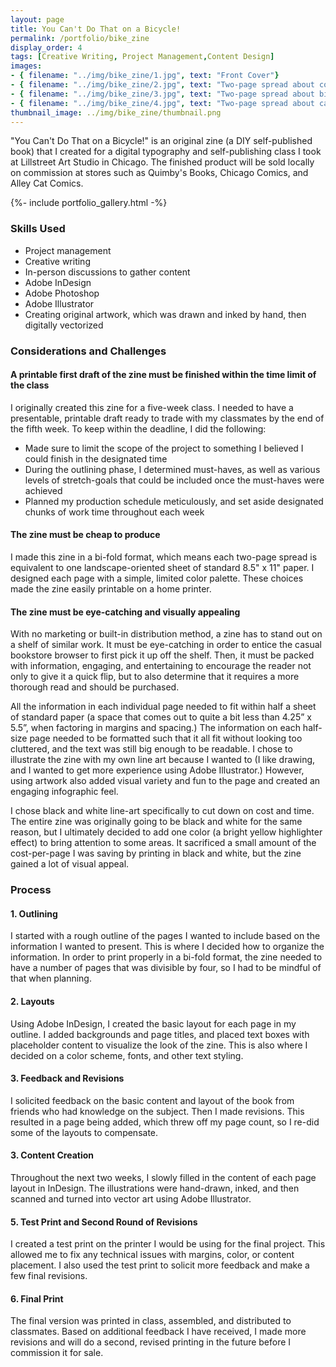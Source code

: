```yaml
---
layout: page
title: You Can't Do That on a Bicycle!
permalink: /portfolio/bike_zine
display_order: 4
tags: [Creative Writing, Project Management,Content Design]
images:
- { filename: "../img/bike_zine/1.jpg", text: "Front Cover"}
- { filename: "../img/bike_zine/2.jpg", text: "Two-page spread about cold-weather biking"}
- { filename: "../img/bike_zine/3.jpg", text: "Two-page spread about biking in the rain or snow"}
- { filename: "../img/bike_zine/4.jpg", text: "Two-page spread about carrying cargo"}
thumbnail_image: ../img/bike_zine/thumbnail.png
---
```


<div class="content" markdown=1>

"You Can't Do That on a Bicycle!" is an original zine (a DIY self-published book) that I created for a digital typography and self-publishing class I took at Lillstreet Art Studio in Chicago. The finished product will be sold locally on commission at stores such as Quimby's Books, Chicago Comics, and Alley Cat Comics.

</div>

{%- include portfolio_gallery.html -%}

<div class ="content" markdown=1>

### Skills Used
* Project management
* Creative writing
* In-person discussions to gather content
* Adobe InDesign
* Adobe Photoshop
* Adobe Illustrator
* Creating original artwork, which was drawn and inked by hand, then digitally vectorized

### Considerations and Challenges

#### A printable first draft of the zine must be finished within the time limit of the class
I originally created this zine for a five-week class. I needed to have a presentable, printable draft ready to trade with my classmates by the end of the fifth week. To keep within the deadline, I did the following:
* Made sure to limit the scope of the project to something I believed I could finish in the designated time
* During the outlining phase, I determined must-haves, as well as various levels of stretch-goals that could be included once the must-haves were achieved
* Planned my production schedule meticulously, and set aside designated chunks of work time throughout each week

#### The zine must be cheap to produce
I made this zine in a bi-fold format, which means each two-page spread is equivalent to one landscape-oriented sheet of standard 8.5" x 11" paper. I designed each page with a simple, limited color palette. These choices made the zine easily printable on a home printer.

#### The zine must be eye-catching and visually appealing
With no marketing or built-in distribution method, a zine has to stand out on a shelf of similar work. It must be eye-catching in order to entice the casual bookstore browser to first pick it up off the shelf. Then, it must be packed with information, engaging, and entertaining to encourage the reader not only to give it a quick flip, but to also determine that it requires a more thorough read and should be purchased.

All the information in each individual page needed to fit within half a sheet of standard paper (a space that comes out to quite a bit less than 4.25” x 5.5”, when factoring in margins and spacing.) The information on each half-size page needed to be formatted such that it all fit without looking too cluttered, and the text was still big enough to be readable. I chose to illustrate the zine with my own line art because I wanted to (I like drawing, and I wanted to get more experience using Adobe Illustrator.) However, using artwork also added visual variety and fun to the page and created an engaging infographic feel.

I chose black and white line-art specifically to cut down on cost and time. The entire zine was originally going to be black and white for the same reason, but I ultimately decided to add one color (a bright yellow highlighter effect) to bring attention to some areas. It sacrificed a small amount of the cost-per-page I was saving by printing in black and white, but the zine gained a lot of visual appeal.

### Process
#### 1. Outlining
I started with a rough outline of the pages I wanted to include based on the information I wanted to present. This is where I decided how to organize the information. In order to print properly in a bi-fold format, the zine needed to have a number of pages that was divisible by four, so I had to be mindful of that when planning.
#### 2. Layouts
Using Adobe InDesign, I created the basic layout for each page in my outline. I added backgrounds and page titles, and placed text boxes with placeholder content to visualize the look of the zine. This is also where I decided on a color scheme, fonts, and other text styling.
#### 3. Feedback and Revisions
I solicited feedback on the basic content and layout of the book from friends who had knowledge on the subject. Then I made revisions. This resulted in a page being added, which threw off my page count, so I re-did some of the layouts to compensate.
#### 3. Content Creation
Throughout the next two weeks, I slowly filled in the content of each page layout in InDesign. The illustrations were hand-drawn, inked, and then scanned and turned into vector art using Adobe Illustrator.
#### 5. Test Print and Second Round of Revisions
I created a test print on the printer I would be using for the final project. This allowed me to fix any technical issues with margins, color, or content placement. I also used the test print to solicit more feedback and make a few final revisions.
#### 6. Final Print
The final version was printed in class, assembled, and distributed to classmates. Based on additional feedback I have received, I made more revisions and will do a second, revised printing in the future before I commission it for sale.

</div>
